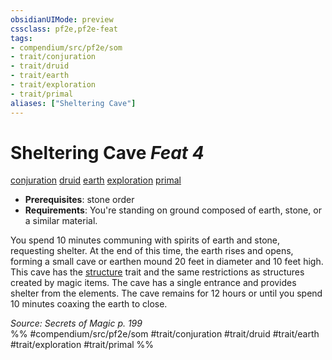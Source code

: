 ```yaml
---
obsidianUIMode: preview
cssclass: pf2e,pf2e-feat
tags:
- compendium/src/pf2e/som
- trait/conjuration
- trait/druid
- trait/earth
- trait/exploration
- trait/primal
aliases: ["Sheltering Cave"]
---
```

# Sheltering Cave  *Feat 4*  
[conjuration](conjuration.md "Conjuration School Trait")  [druid](Reference/Rules/Traits/druid.md "Druid Class Trait")  [earth](earth.md "Earth Energy & Element Trait")  [exploration](exploration.md "Exploration Action & Ability Trait")  [primal](primal.md "Primal Tradition Trait")  

- **Prerequisites**: stone order
- **Requirements**: You're standing on ground composed of earth, stone, or a similar material.

You spend 10 minutes communing with spirits of earth and stone, requesting shelter. At the end of this time, the earth rises and opens, forming a small cave or earthen mound 20 feet in diameter and 10 feet high. This cave has the [structure](structure.md "Structure General Trait") trait and the same restrictions as structures created by magic items. The cave has a single entrance and provides shelter from the elements. The cave remains for 12 hours or until you spend 10 minutes coaxing the earth to close.

*Source: Secrets of Magic p. 199*  
%% #compendium/src/pf2e/som #trait/conjuration #trait/druid #trait/earth #trait/exploration #trait/primal %%